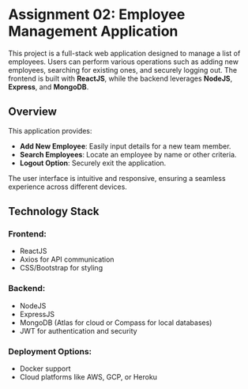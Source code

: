 # Assignment 02: Employee Management Application

This project is a full-stack web application designed to manage a list of employees. Users can perform various operations such as adding new employees, searching for existing ones, and securely logging out. The frontend is built with **ReactJS**, while the backend leverages **NodeJS**, **Express**, and **MongoDB**.

## Overview
This application provides:
- **Add New Employee**: Easily input details for a new team member.
- **Search Employees**: Locate an employee by name or other criteria.
- **Logout Option**: Securely exit the application.

The user interface is intuitive and responsive, ensuring a seamless experience across different devices.

## Technology Stack
### Frontend:
- ReactJS
- Axios for API communication
- CSS/Bootstrap for styling

### Backend:
- NodeJS
- ExpressJS
- MongoDB (Atlas for cloud or Compass for local databases)
- JWT for authentication and security

### Deployment Options:
- Docker support
- Cloud platforms like AWS, GCP, or Heroku

